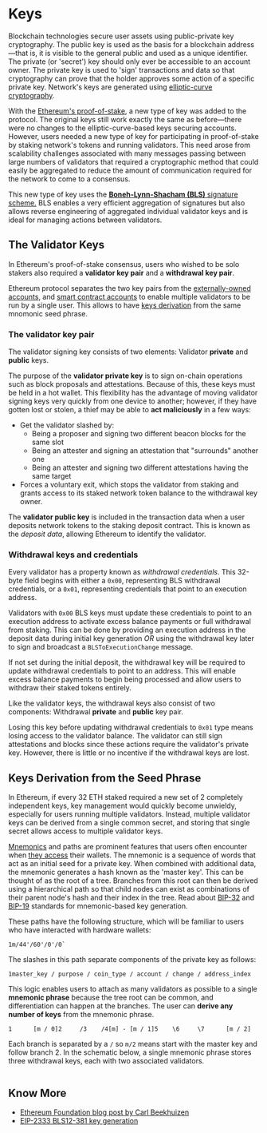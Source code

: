# Keys

Blockchain technologies secure user assets using public-private key cryptography. The public key is used as the basis for a blockchain address—that is, it is visible to the general public and used as a unique identifier. The private (or 'secret') key should only ever be accessible to an account owner. The private key is used to 'sign' transactions and data so that cryptography can prove that the holder approves some action of a specific private key. Network's keys are generated using [elliptic-curve cryptography](https://en.wikipedia.org/wiki/Elliptic-curve\_cryptography).

With the [Ethereum's proof-of-stake](https://ethereum.org/en/developers/docs/consensus-mechanisms/pos/), a new type of key was added to the protocol. The original keys still work exactly the same as before—there were no changes to the elliptic-curve-based keys securing accounts. However, users needed a new type of key for participating in proof-of-stake by staking network's tokens and running validators. This need arose from scalability challenges associated with many messages passing between large numbers of validators that required a cryptographic method that could easily be aggregated to reduce the amount of communication required for the network to come to a consensus.

This new type of key uses the [**Boneh-Lynn-Shacham (BLS)** signature scheme.](https://wikipedia.org/wiki/BLS\_digital\_signature) BLS enables a very efficient aggregation of signatures but also allows reverse engineering of aggregated individual validator keys and is ideal for managing actions between validators.

## The Validator Keys <a href="#two-types-of-keys" id="two-types-of-keys"></a>

In Ethereum's proof-of-stake consensus, users who wished to be solo stakers also required a **validator key pair** and a **withdrawal key pair**.

Ethereum protocol separates the two key pairs from the [externally-owned accounts](../basics/accounts.md), and [smart contract accounts](../advanced/accounts-1.md) to enable multiple validators to be run by a single user. This allows to have [keys derivation](account-and-keys.md#deriving-keys-from-seed) from the same mnomonic seed phrase.

### The validator key pair <a href="#validator-key" id="validator-key"></a>

The validator signing key consists of two elements: Validator **private** and **public** keys.

The purpose of the **validator private key** is to sign on-chain operations such as block proposals and attestations. Because of this, these keys must be held in a hot wallet. This flexibility has the advantage of moving validator signing keys very quickly from one device to another; however, if they have gotten lost or stolen, a thief may be able to **act maliciously** in a few ways:

* Get the validator slashed by:
  * Being a proposer and signing two different beacon blocks for the same slot
  * Being an attester and signing an attestation that "surrounds" another one
  * Being an attester and signing two different attestations having the same target
* Forces a voluntary exit, which stops the validator from staking and grants access to its staked network token balance to the withdrawal key owner.

The **validator public key** is included in the transaction data when a user deposits network tokens to the staking deposit contract. This is known as the _deposit data_, allowing Ethereum to identify the validator.

### Withdrawal keys and credentials <a href="#withdrawal-credentials" id="withdrawal-credentials"></a>

Every validator has a property known as _withdrawal credentials_. This 32-byte field begins with either a `0x00`, representing BLS withdrawal credentials, or a `0x01`, representing credentials that point to an execution address.

Validators with `0x00` BLS keys must update these credentials to point to an execution address to activate excess balance payments or full withdrawal from staking. This can be done by providing an execution address in the deposit data during initial key generation _OR_ using the withdrawal key later to sign and broadcast a `BLSToExecutionChange` message.

If not set during the initial deposit, the withdrawal key will be required to update withdrawal credentials to point to an address. This will enable excess balance payments to begin being processed and allow users to withdraw their staked tokens entirely.

Like the validator keys, the withdrawal keys also consist of two components: Withdrawal **private** and **public** key pair.

Losing this key before updating withdrawal credentials to `0x01` type means losing access to the validator balance. The validator can still sign attestations and blocks since these actions require the validator's private key. However, there is little or no incentive if the withdrawal keys are lost.

## Keys Derivation from the Seed Phrase <a href="#deriving-keys-from-seed" id="deriving-keys-from-seed"></a>

In Ethereum, if every 32 ETH staked required a new set of 2 completely independent keys, key management would quickly become unwieldy, especially for users running multiple validators. Instead, multiple validator keys can be derived from a single common secret, and storing that single secret allows access to multiple validator keys.

[Mnemonics](https://en.bitcoinwiki.org/wiki/Mnemonic\_phrase) and paths are prominent features that users often encounter when [they access](https://ethereum.stackexchange.com/questions/19055/what-is-the-difference-between-m-44-60-0-0-and-m-44-60-0) their wallets. The mnemonic is a sequence of words that act as an initial seed for a private key. When combined with additional data, the mnemonic generates a hash known as the 'master key'. This can be thought of as the root of a tree. Branches from this root can then be derived using a hierarchical path so that child nodes can exist as combinations of their parent node's hash and their index in the tree. Read about [BIP-32](https://github.com/bitcoin/bips/blob/master/bip-0032.mediawiki) and [BIP-19](https://github.com/bitcoin/bips/blob/master/bip-0039.mediawiki) standards for mnemonic-based key generation.

These paths have the following structure, which will be familiar to users who have interacted with hardware wallets:

```
1m/44'/60'/0'/0`
```

The slashes in this path separate components of the private key as follows:

```
1master_key / purpose / coin_type / account / change / address_index
```

This logic enables users to attach as many validators as possible to a single **mnemonic phrase** because the tree root can be common, and differentiation can happen at the branches. The user can **derive any number of keys** from the mnemonic phrase.

```
1      [m / 0]2     /3    /4[m] - [m / 1]5    \6     \7      [m / 2]
```

Each branch is separated by a `/` so `m/2` means start with the master key and follow branch 2. In the schematic below, a single mnemonic phrase stores three withdrawal keys, each with two associated validators.

<figure><img src="https://ethereum.org/_next/image/?url=%2Fcontent%2Fdevelopers%2Fdocs%2Fconsensus-mechanisms%2Fpos%2Fkeys%2Fmultiple-keys.png&#x26;w=1920&#x26;q=75" alt=""><figcaption></figcaption></figure>

## Know More <a href="#further-reading" id="further-reading"></a>

* [Ethereum Foundation blog post by Carl Beekhuizen](https://blog.ethereum.org/2020/05/21/keys/)
* [EIP-2333 BLS12-381 key generation](https://eips.ethereum.org/EIPS/eip-2333)
